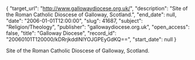 {
  "target_url": "http://www.gallowaydiocese.org.uk/", 
  "description": "Site of the Roman Catholic Dioscese of Galloway, Scotland.", 
  "end_date": null, 
  "date": "2006-01-01T12:00:00", 
  "slug": 41687, 
  "subject": "Religion/Theology", 
  "publisher": "gallowaydiocese.org.uk", 
  "open_access": false, 
  "title": "Galloway Diocese", 
  "record_id": "20060101T120000/kDRrjkddlNlYOJGPEyGdKQ==", 
  "start_date": null
}

Site of the Roman Catholic Dioscese of Galloway, Scotland.